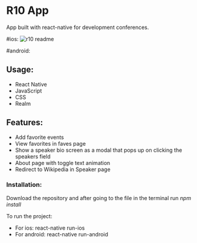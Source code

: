 # R10 App
App built with react-native for development conferences.

#ios:
![r10 readme](https://user-images.githubusercontent.com/37827066/44758291-75c85d00-aae8-11e8-8101-653b240d55c3.gif)


#android:

## Usage: 
- React Native
- JavaScript
- CSS
- Realm

## Features:
- Add favorite events
- View favorites in faves page
- Show a speaker bio screen as a modal that pops up on clicking the speakers field
- About page with toggle text animation
- Redirect to Wikipedia in Speaker page

### Installation: 
Download the repository and after going to the file in the terminal run _npm install_

To run the project:
- For ios: react-native run-ios
- For android: react-native run-android